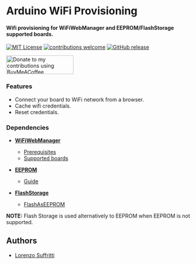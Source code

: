 
# Arduino WiFi Provisioning

#### Wifi provisioning for WiFiWebManager and EEPROM/FlashStorage supported boards.


[![MIT License](https://img.shields.io/badge/License-MIT-green.svg)](https://choosealicense.com/licenses/mit/) 
[![contributions welcome](https://img.shields.io/badge/contributions-welcome-brightgreen.svg?style=flat)](#Contributing)
[![GitHub release](https://img.shields.io/badge/release-v0.2.1-orange)](https://github.com/Suffro/InoWifiProvisioning/releases)

<a href="https://www.buymeacoffee.com/suffro" title="Donate to my contributions using BuyMeACoffee"><img src="https://cdn.buymeacoffee.com/buttons/v2/default-yellow.png" alt="Donate to my contributions using BuyMeACoffee" style="height: 50px !important;width: 181px !important;" ></a>

### Features

- Connect your board to WiFi network from a browser.
- Cache wifi credentials.
- Reset credentials.


### Dependencies

- [**WiFiWebManager**](https://github.com/khoih-prog/WiFiWebServer)
    - [Prerequisites](https://github.com/khoih-prog/WiFiWebServer/blob/master/README.md#prerequisites)
    - [Supported boards](https://github.com/khoih-prog/WiFiWebServer/blob/master/README.md#currently-supported-boards)

- [**EEPROM**](https://docs.arduino.cc/learn/built-in-libraries/eeprom)
    - [Guide](https://docs.arduino.cc/learn/programming/eeprom-guide)

- [**FlashStorage**](https://github.com/cmaglie/FlashStorage)
    - [FlashAsEEPROM](https://github.com/cmaglie/FlashStorage/blob/master/src/FlashAsEEPROM.h)
    
**NOTE:** Flash Storage is used alternatively to EEPROM when EEPROM is not supported.


## Authors

- [Lorenzo Suffritti](https://github.com/Suffro)
